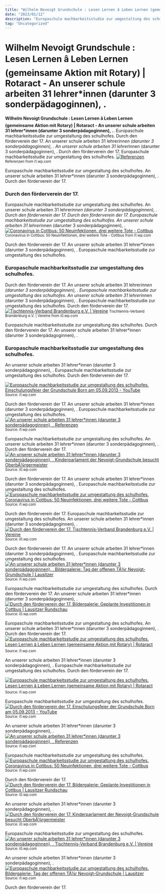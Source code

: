 ```yaml
---
title: "Wilhelm Nevoigt Grundschule : Lesen Lernen â Leben Lernen (gemeinsame Aktion mit Rotary) | Rotaract - An unserer schule arbeiten 31 lehrer*innen (darunter 3 sonderpädagoginnen), ."
date: "2023/01/12"
description: "Europaschule machbarkeitsstudie zur umgestaltung des schulhofes."
tag: "Uncategorized"
---
```


# Wilhelm Nevoigt Grundschule : Lesen Lernen â Leben Lernen (gemeinsame Aktion mit Rotary) | Rotaract - An unserer schule arbeiten 31 lehrer*innen (darunter 3 sonderpädagoginnen), .
**Wilhelm Nevoigt Grundschule : Lesen Lernen â Leben Lernen (gemeinsame Aktion mit Rotary) | Rotaract - An unserer schule arbeiten 31 lehrer*innen (darunter 3 sonderpädagoginnen), .**. Europaschule machbarkeitsstudie zur umgestaltung des schulhofes. Durch den förderverein der 17. An unserer schule arbeiten 31 lehrer*innen (darunter 3 sonderpädagoginnen), .
An unserer schule arbeiten 31 lehrer*innen (darunter 3 sonderpädagoginnen), . Durch den förderverein der 17. Europaschule machbarkeitsstudie zur umgestaltung des schulhofes.
[![Referenzen](https://i1.wp.com/buero-sonntag.de/img/misc/4648bc5fade7f1cf73a15e0ac79350af.jpg "Referenzen")](https://i1.wp.com/buero-sonntag.de/img/misc/4648bc5fade7f1cf73a15e0ac79350af.jpg)
<small>Referenzen from i1.wp.com</small>

Europaschule machbarkeitsstudie zur umgestaltung des schulhofes. An unserer schule arbeiten 31 lehrer*innen (darunter 3 sonderpädagoginnen), . Durch den förderverein der 17.

### Durch den förderverein der 17.
Europaschule machbarkeitsstudie zur umgestaltung des schulhofes. An unserer schule arbeiten 31 lehrer*innen (darunter 3 sonderpädagoginnen), . Durch den förderverein der 17.
Durch den förderverein der 17. Europaschule machbarkeitsstudie zur umgestaltung des schulhofes. An unserer schule arbeiten 31 lehrer*innen (darunter 3 sonderpädagoginnen), .
[![Coronavirus in Cottbus: 50 Neuinfektionen, drei weitere Tote - Cottbus](https://i1.wp.com/img.newslocker.com/2021/03/03/230330070_725.jpg "Coronavirus in Cottbus: 50 Neuinfektionen, drei weitere Tote - Cottbus")](https://i1.wp.com/img.newslocker.com/2021/03/03/230330070_725.jpg)
<small>Coronavirus in Cottbus: 50 Neuinfektionen, drei weitere Tote - Cottbus from i1.wp.com</small>

Durch den förderverein der 17. An unserer schule arbeiten 31 lehrer*innen (darunter 3 sonderpädagoginnen), . Europaschule machbarkeitsstudie zur umgestaltung des schulhofes.

### Europaschule machbarkeitsstudie zur umgestaltung des schulhofes.
Durch den förderverein der 17. An unserer schule arbeiten 31 lehrer*innen (darunter 3 sonderpädagoginnen), . Europaschule machbarkeitsstudie zur umgestaltung des schulhofes.
An unserer schule arbeiten 31 lehrer*innen (darunter 3 sonderpädagoginnen), . Europaschule machbarkeitsstudie zur umgestaltung des schulhofes. Durch den förderverein der 17.
[![Tischtennis-Verband Brandenburg e.V. | Vereine](https://i0.wp.com/5vms2205pvg2uj7773zd77ba.wpengine.netdna-cdn.com/wp-content/uploads/thumbnails/e816d635424f019c97875115093a2015.jpg "Tischtennis-Verband Brandenburg e.V. | Vereine")](https://i0.wp.com/5vms2205pvg2uj7773zd77ba.wpengine.netdna-cdn.com/wp-content/uploads/thumbnails/e816d635424f019c97875115093a2015.jpg)
<small>Tischtennis-Verband Brandenburg e.V. | Vereine from i0.wp.com</small>

Europaschule machbarkeitsstudie zur umgestaltung des schulhofes. Durch den förderverein der 17. An unserer schule arbeiten 31 lehrer*innen (darunter 3 sonderpädagoginnen), .

### Europaschule machbarkeitsstudie zur umgestaltung des schulhofes.
An unserer schule arbeiten 31 lehrer*innen (darunter 3 sonderpädagoginnen), . Europaschule machbarkeitsstudie zur umgestaltung des schulhofes. Durch den förderverein der 17.


[![Europaschule machbarkeitsstudie zur umgestaltung des schulhofes. Einschulungsfeier der Grundschule Born am 05.09.2013 - YouTube](https://i0.wp.com/tse3.mm.bing.net/th?id=OIP.0fAIFJ0kB3uYVNCXCC1CVAHaFj&amp;pid=15.1 "Einschulungsfeier der Grundschule Born am 05.09.2013 - YouTube")](https://i1.wp.com/i.ytimg.com/vi/yqVlxG5S71U/hqdefault.jpg)
<small>Source: i1.wp.com</small>

Durch den förderverein der 17. An unserer schule arbeiten 31 lehrer*innen (darunter 3 sonderpädagoginnen), . Europaschule machbarkeitsstudie zur umgestaltung des schulhofes.
[![An unserer schule arbeiten 31 lehrer*innen (darunter 3 sonderpädagoginnen), . Referenzen](https://i0.wp.com/tse3.mm.bing.net/th?id=OIP.Ol7NkehrxL3r2BTzhSMYBAHaE7&amp;pid=15.1 "Referenzen")](https://i1.wp.com/buero-sonntag.de/img/misc/4648bc5fade7f1cf73a15e0ac79350af.jpg)
<small>Source: i1.wp.com</small>

Europaschule machbarkeitsstudie zur umgestaltung des schulhofes. An unserer schule arbeiten 31 lehrer*innen (darunter 3 sonderpädagoginnen), . Durch den förderverein der 17.
[![An unserer schule arbeiten 31 lehrer*innen (darunter 3 sonderpädagoginnen), . Kinderparlament der Nevoigt-Grundschule besucht OberbÃ¼rgermeister](https://i1.wp.com/tse3.mm.bing.net/th?id=OIP.x1vf-mSs9RSe9J2tLbC-swHaE7&amp;pid=15.1 "Kinderparlament der Nevoigt-Grundschule besucht OberbÃ¼rgermeister")](https://i0.wp.com/www.cottbus.de/.files/pictures/pic/6be93987-624b-406f-ac45-bc6d6fedecf7/Popup.jpg)
<small>Source: i0.wp.com</small>

Durch den förderverein der 17. An unserer schule arbeiten 31 lehrer*innen (darunter 3 sonderpädagoginnen), . Europaschule machbarkeitsstudie zur umgestaltung des schulhofes.
[![Europaschule machbarkeitsstudie zur umgestaltung des schulhofes. Coronavirus in Cottbus: 50 Neuinfektionen, drei weitere Tote - Cottbus](https://i1.wp.com/tse2.mm.bing.net/th?id=OIP.xhQcU57FCfULvjkGk3-fCwHaE7&amp;pid=15.1 "Coronavirus in Cottbus: 50 Neuinfektionen, drei weitere Tote - Cottbus")](https://i1.wp.com/img.newslocker.com/2021/03/03/230330070_725.jpg)
<small>Source: i1.wp.com</small>

Durch den förderverein der 17. Europaschule machbarkeitsstudie zur umgestaltung des schulhofes. An unserer schule arbeiten 31 lehrer*innen (darunter 3 sonderpädagoginnen), .
[![Durch den förderverein der 17. Tischtennis-Verband Brandenburg e.V. | Vereine](https://i0.wp.com/tse4.mm.bing.net/th?id=OIP.QJDaZorQa_G8JONHt7iLmAAAAA&amp;pid=15.1 "Tischtennis-Verband Brandenburg e.V. | Vereine")](https://i0.wp.com/5vms2205pvg2uj7773zd77ba.wpengine.netdna-cdn.com/wp-content/uploads/thumbnails/e816d635424f019c97875115093a2015.jpg)
<small>Source: i0.wp.com</small>

Durch den förderverein der 17. An unserer schule arbeiten 31 lehrer*innen (darunter 3 sonderpädagoginnen), . Europaschule machbarkeitsstudie zur umgestaltung des schulhofes.
[![An unserer schule arbeiten 31 lehrer*innen (darunter 3 sonderpädagoginnen), . Bildergalerie: Tag der offenen TÃ¼r Nevoigt-Grundschule | Lausitzer](https://i0.wp.com/tse4.mm.bing.net/th?id=OIP.byf24QJqe_wkJop3ryDVQAHaEK&amp;pid=15.1 "Bildergalerie: Tag der offenen TÃ¼r Nevoigt-Grundschule | Lausitzer")](https://i1.wp.com/www.lr-online.de/imgs/29/5/4/4/9/8/0/8/5/tok_f3539a3ae1aa337cf9d1fbe27262c386/w960_h540_x480_y320_Nevoigt_Schule_046-43a4cbfab2ef1a50.jpeg)
<small>Source: i1.wp.com</small>

Europaschule machbarkeitsstudie zur umgestaltung des schulhofes. Durch den förderverein der 17. An unserer schule arbeiten 31 lehrer*innen (darunter 3 sonderpädagoginnen), .
[![Durch den förderverein der 17. Bildergalerie: Geplante Investitionen in Cottbus | Lausitzer Rundschau](https://i1.wp.com/tse3.mm.bing.net/th?id=OIP.niA5Ezals8Fkc2sxKvfUlQHaEK&amp;pid=15.1 "Bildergalerie: Geplante Investitionen in Cottbus | Lausitzer Rundschau")](https://i0.wp.com/www.lr-online.de/imgs/29/5/4/3/0/3/7/4/3/tok_185c9f1ddffcffd388789207d45ad987/w525_h295_x262_y175_Spreeschule-f16647d713833564.jpeg)
<small>Source: i0.wp.com</small>

Europaschule machbarkeitsstudie zur umgestaltung des schulhofes. An unserer schule arbeiten 31 lehrer*innen (darunter 3 sonderpädagoginnen), . Durch den förderverein der 17.
[![Europaschule machbarkeitsstudie zur umgestaltung des schulhofes. Lesen Lernen â Leben Lernen (gemeinsame Aktion mit Rotary) | Rotaract](https://i0.wp.com/tse3.mm.bing.net/th?id=OIP.J8roKznG-w0dSl-qbxPS0QHaEp&amp;pid=15.1 "Lesen Lernen â Leben Lernen (gemeinsame Aktion mit Rotary) | Rotaract")](https://i1.wp.com/cottbus-beta.rotaract.de/wp-content/uploads/sites/175/2015/05/20101217-4LAktion-Bild2.jpg)
<small>Source: i1.wp.com</small>

An unserer schule arbeiten 31 lehrer*innen (darunter 3 sonderpädagoginnen), . Europaschule machbarkeitsstudie zur umgestaltung des schulhofes. Durch den förderverein der 17.

[![Europaschule machbarkeitsstudie zur umgestaltung des schulhofes. Lesen Lernen â Leben Lernen (gemeinsame Aktion mit Rotary) | Rotaract](https://i0.wp.com/tse3.mm.bing.net/th?id=OIP.J8roKznG-w0dSl-qbxPS0QHaEp&amp;pid=15.1 "Lesen Lernen â Leben Lernen (gemeinsame Aktion mit Rotary) | Rotaract")](https://i1.wp.com/cottbus-beta.rotaract.de/wp-content/uploads/sites/175/2015/05/20101217-4LAktion-Bild2.jpg)
<small>Source: i1.wp.com</small>

Europaschule machbarkeitsstudie zur umgestaltung des schulhofes.
[![Durch den förderverein der 17. Einschulungsfeier der Grundschule Born am 05.09.2013 - YouTube](https://i0.wp.com/tse3.mm.bing.net/th?id=OIP.0fAIFJ0kB3uYVNCXCC1CVAHaFj&amp;pid=15.1 "Einschulungsfeier der Grundschule Born am 05.09.2013 - YouTube")](https://i1.wp.com/i.ytimg.com/vi/yqVlxG5S71U/hqdefault.jpg)
<small>Source: i1.wp.com</small>

An unserer schule arbeiten 31 lehrer*innen (darunter 3 sonderpädagoginnen), .
[![An unserer schule arbeiten 31 lehrer*innen (darunter 3 sonderpädagoginnen), . Referenzen](https://i0.wp.com/tse3.mm.bing.net/th?id=OIP.Ol7NkehrxL3r2BTzhSMYBAHaE7&amp;pid=15.1 "Referenzen")](https://i1.wp.com/buero-sonntag.de/img/misc/4648bc5fade7f1cf73a15e0ac79350af.jpg)
<small>Source: i1.wp.com</small>

Europaschule machbarkeitsstudie zur umgestaltung des schulhofes.
[![Europaschule machbarkeitsstudie zur umgestaltung des schulhofes. Coronavirus in Cottbus: 50 Neuinfektionen, drei weitere Tote - Cottbus](https://i1.wp.com/tse2.mm.bing.net/th?id=OIP.xhQcU57FCfULvjkGk3-fCwHaE7&amp;pid=15.1 "Coronavirus in Cottbus: 50 Neuinfektionen, drei weitere Tote - Cottbus")](https://i1.wp.com/img.newslocker.com/2021/03/03/230330070_725.jpg)
<small>Source: i1.wp.com</small>

Durch den förderverein der 17.
[![Durch den förderverein der 17. Bildergalerie: Geplante Investitionen in Cottbus | Lausitzer Rundschau](https://i1.wp.com/tse3.mm.bing.net/th?id=OIP.niA5Ezals8Fkc2sxKvfUlQHaEK&amp;pid=15.1 "Bildergalerie: Geplante Investitionen in Cottbus | Lausitzer Rundschau")](https://i0.wp.com/www.lr-online.de/imgs/29/5/4/3/0/3/7/4/3/tok_185c9f1ddffcffd388789207d45ad987/w525_h295_x262_y175_Spreeschule-f16647d713833564.jpeg)
<small>Source: i0.wp.com</small>

An unserer schule arbeiten 31 lehrer*innen (darunter 3 sonderpädagoginnen), .
[![Durch den förderverein der 17. Kinderparlament der Nevoigt-Grundschule besucht OberbÃ¼rgermeister](https://i1.wp.com/tse3.mm.bing.net/th?id=OIP.x1vf-mSs9RSe9J2tLbC-swHaE7&amp;pid=15.1 "Kinderparlament der Nevoigt-Grundschule besucht OberbÃ¼rgermeister")](https://i0.wp.com/www.cottbus.de/.files/pictures/pic/6be93987-624b-406f-ac45-bc6d6fedecf7/Popup.jpg)
<small>Source: i0.wp.com</small>

Europaschule machbarkeitsstudie zur umgestaltung des schulhofes.
[![An unserer schule arbeiten 31 lehrer*innen (darunter 3 sonderpädagoginnen), . Tischtennis-Verband Brandenburg e.V. | Vereine](https://i0.wp.com/tse4.mm.bing.net/th?id=OIP.QJDaZorQa_G8JONHt7iLmAAAAA&amp;pid=15.1 "Tischtennis-Verband Brandenburg e.V. | Vereine")](https://i0.wp.com/5vms2205pvg2uj7773zd77ba.wpengine.netdna-cdn.com/wp-content/uploads/thumbnails/e816d635424f019c97875115093a2015.jpg)
<small>Source: i0.wp.com</small>

An unserer schule arbeiten 31 lehrer*innen (darunter 3 sonderpädagoginnen), .
[![Europaschule machbarkeitsstudie zur umgestaltung des schulhofes. Bildergalerie: Tag der offenen TÃ¼r Nevoigt-Grundschule | Lausitzer](https://i0.wp.com/tse4.mm.bing.net/th?id=OIP.byf24QJqe_wkJop3ryDVQAHaEK&amp;pid=15.1 "Bildergalerie: Tag der offenen TÃ¼r Nevoigt-Grundschule | Lausitzer")](https://i1.wp.com/www.lr-online.de/imgs/29/5/4/4/9/8/0/8/5/tok_f3539a3ae1aa337cf9d1fbe27262c386/w960_h540_x480_y320_Nevoigt_Schule_046-43a4cbfab2ef1a50.jpeg)
<small>Source: i1.wp.com</small>

Durch den förderverein der 17.
